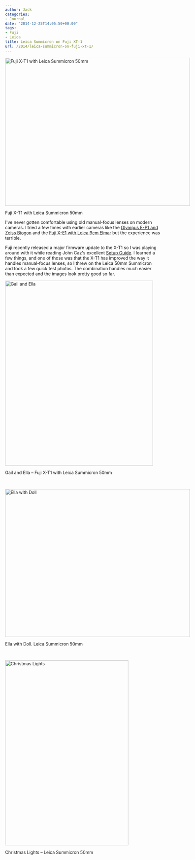 ```yaml
---
author: Jack
categories:
- Journal
date: "2014-12-25T14:05:50+00:00"
tags:
- Fuji
- Leica
title: Leica Summicron on Fuji XT-1
url: /2014/leica-summicron-on-fuji-xt-1/
---
```


<div id="attachment_4093" style="width: 610px" class="wp-caption alignnone">
  <a href="/img/2014/12/20141225_DSCF1997.jpg"><img class="wp-image-4093 size-full" src="/img/2014/12/20141225_DSCF1997.jpg" alt="Fuji X-T1 with Leica Summicron 50mm" width="600" height="480" srcset="/img/2014/12/20141225_DSCF1997.jpg 600w, /img/2014/12/20141225_DSCF1997-300x240.jpg 300w" sizes="(max-width: 600px) 100vw, 600px" /></a>
  
  <p class="wp-caption-text">
    Fuji X-T1 with Leica Summicron 50mm
  </p>
</div>

I've never gotten comfortable using old manual-focus lenses on modern cameras. I tried a few times with earlier cameras like the [Olympus E-P1 and Zeiss Biogon][1] and the [Fuji X-E1 with Leica 9cm Elmar][2] but the experience was terrible.

Fuji recently released a major firmware update to the X-T1 so I was playing around with it while reading John Caz's excellent [Setup Guide][3]. I learned a few things, and one of those was that the X-T1 has improved the way it handles manual-focus lenses, so I threw on the Leica 50mm Summicron and took a few quick test photos. The combination handles much easier than expected and the images look pretty good so far.

<div style="width: 490px" class="wp-caption alignnone">
  <img title="20141224_FXT10981 1.JPG" src="/img/2014/12/20141224_FXT10981-1.jpg" alt="Gail and Ella" width="480" height="600" border="0" />
  
  <p class="wp-caption-text">
    Gail and Ella &#8211; Fuji X-T1 with Leica Summicron 50mm
  </p>
</div>

&nbsp;

<div style="width: 610px" class="wp-caption alignnone">
  <img title="20141224_FXT10986.JPG" src="/img/2014/12/20141224_FXT10986.jpg" alt="Ella with Doll" width="600" height="480" border="0" />
  
  <p class="wp-caption-text">
    Ella with Doll. Leica Summicron 50mm
  </p>
</div>

&nbsp;

<div style="width: 410px" class="wp-caption alignnone">
  <img title="20141225_FXT10991.JPG" src="/img/2014/12/20141225_FXT10991.jpg" alt="Christmas Lights" width="400" height="600" border="0" />
  
  <p class="wp-caption-text">
    Christmas Lights &#8211; Leica Summicron 50mm
  </p>
</div>

&nbsp;

 [1]: https://www.flickr.com/photos/jbaty/4455104185/
 [2]: https://www.flickr.com/photos/jbaty/9447954730/
 [3]: http://www.johncaz.net/blog/december-19th-2014